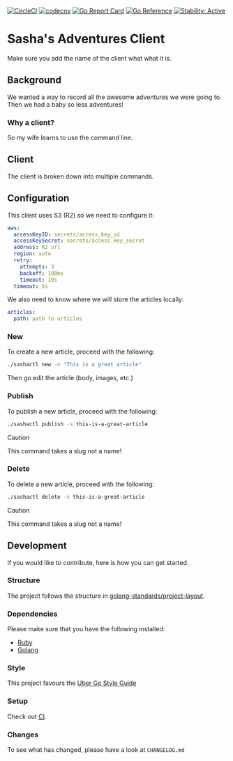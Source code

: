 [![CircleCI](https://circleci.com/gh/alexfalkowski/sashactl.svg?style=svg)](https://circleci.com/gh/alexfalkowski/sashactl)
[![codecov](https://codecov.io/gh/alexfalkowski/sashactl/graph/badge.svg?token=QSRFU8VNST)](https://codecov.io/gh/alexfalkowski/sashactl)
[![Go Report Card](https://goreportcard.com/badge/github.com/alexfalkowski/sashactl)](https://goreportcard.com/report/github.com/alexfalkowski/sashactl)
[![Go Reference](https://pkg.go.dev/badge/github.com/alexfalkowski/sashactl.svg)](https://pkg.go.dev/github.com/alexfalkowski/sashactl)
[![Stability: Active](https://masterminds.github.io/stability/active.svg)](https://masterminds.github.io/stability/active.html)


# Sasha's Adventures Client

Make sure you add the name of the client what what it is.

## Background

We wanted a way to record all the awesome adventures we were going to. Then we had a baby so less adventures!

### Why a client?

So my wife learns to use the command line.

## Client

The client is broken down into multiple commands.

## Configuration

This client uses S3 (R2) so we need to configure it:

```yaml
aws:
  accessKeyID: secrets/access_key_id
  accessKeySecret: secrets/access_key_secret
  address: R2 url
  region: auto
  retry:
    attempts: 3
    backoff: 100ms
    timeout: 10s
  timeout: 5s
```

We also need to know where we will store the articles locally:

```yaml
articles:
  path: path to articles
```

### New

To create a new article, proceed with the following:

```bash
./sashactl new -n "This is a great article"
```

Then go edit the article (body, images, etc.)

### Publish

To publish a new article, proceed with the following:

```bash
./sashactl publish -s this-is-a-great-article
```

> [!CAUTION]
>  This command takes a slug not a name!

### Delete

To delete a new article, proceed with the following:

```bash
./sashactl delete -s this-is-a-great-article
```

> [!CAUTION]
>  This command takes a slug not a name!

## Development

If you would like to contribute, here is how you can get started.

### Structure

The project follows the structure in [golang-standards/project-layout](https://github.com/golang-standards/project-layout).

### Dependencies

Please make sure that you have the following installed:
- [Ruby](https://www.ruby-lang.org/en/)
- [Golang](https://go.dev/)

### Style

This project favours the [Uber Go Style Guide](https://github.com/uber-go/guide/blob/master/style.md)

### Setup

Check out [CI](.circleci/config.yml).

### Changes

To see what has changed, please have a look at `CHANGELOG.md`
